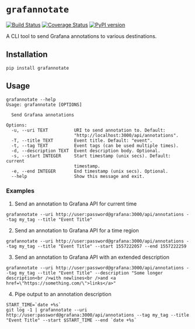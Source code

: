 # `grafannotate`

[![Build Status](https://travis-ci.org/devopsmakers/python-grafannotate.svg?branch=master)](https://travis-ci.org/devopsmakers/python-grafannotate)
[![Coverage Status](https://coveralls.io/repos/github/devopsmakers/python-grafannotate/badge.svg?branch=master)](https://coveralls.io/github/devopsmakers/python-grafannotate?branch=master)
[![PyPI version](https://badge.fury.io/py/grafannotate.svg)](https://badge.fury.io/py/grafannotate)

A CLI tool to send Grafana annotations to various destinations.

## Installation
```
pip install grafannotate
```

## Usage

```
grafannotate --help
Usage: grafannotate [OPTIONS]

  Send Grafana annotations

Options:
  -u, --uri TEXT          URI to send annotation to. Default:
                          "http://localhost:3000/api/annotations".
  -T, --title TEXT        Event title. Default: "event".
  -t, --tag TEXT          Event tags (can be used multiple times).
  -d, --description TEXT  Event description body. Optional.
  -s, --start INTEGER     Start timestamp (unix secs). Default: current
                          timestamp.
  -e, --end INTEGER       End timestamp (unix secs). Optional.
  --help                  Show this message and exit.
  ```

### Examples
1. Send an annotation to Grafana API for current time
```
grafannotate --uri http://user:password@grafana:3000/api/annotations --tag my_tag --title "Event Title"
```

2. Send an annotation to Grafana API for a time region
```
grafannotate --uri http://user:password@grafana:3000/api/annotations --tag my_tag --title "Event Title" --start 1557222057 --end 1557222259
```

3. Send an annotation to Grafana API with an extended description
```
grafannotate --uri http://user:password@grafana:3000/api/annotations --tag my_tag --title "Event Title" --description "Some longer description<br />with newlines<br />and <a href=\"https://something.com/\">links</a>"
```

4. Pipe output to an annotation description
```
START_TIME=`date +%s`
git log -1 | grafannotate --uri http://user:password@grafana:3000/api/annotations --tag my_tag --title "Event Title" --start $START_TIME --end `date +%s`
```
